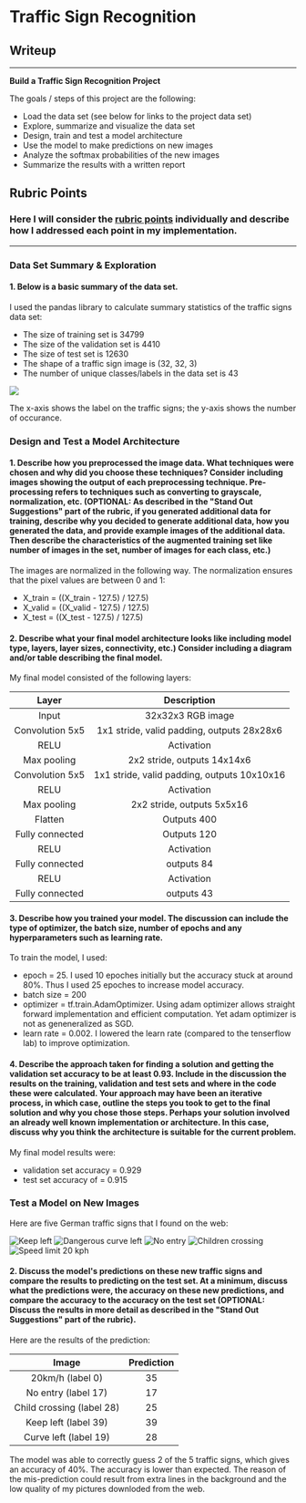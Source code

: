 # **Traffic Sign Recognition** 

## Writeup

---

**Build a Traffic Sign Recognition Project**

The goals / steps of this project are the following:
* Load the data set (see below for links to the project data set)
* Explore, summarize and visualize the data set
* Design, train and test a model architecture
* Use the model to make predictions on new images
* Analyze the softmax probabilities of the new images
* Summarize the results with a written report


[//]: # (Image References)

[image1]: ./German_traffic_sign/sign1.png "Keep left"
[image2]: ./German_traffic_sign/sign2.png "Dangerous curve left"
[image3]: ./German_traffic_sign/sign3.png "No entry"
[image4]: ./German_traffic_sign/sign4.png "Children crossing"
[image5]: ./German_traffic_sign/sign5.png "Speed limit 20 kph"
[image6]: hist.png


## Rubric Points
### Here I will consider the [rubric points](https://review.udacity.com/#!/rubrics/481/view) individually and describe how I addressed each point in my implementation.  

---
### Data Set Summary & Exploration

#### 1. Below is a basic summary of the data set.

I used the pandas library to calculate summary statistics of the traffic
signs data set:

* The size of training set is 34799
* The size of the validation set is 4410
* The size of test set is 12630
* The shape of a traffic sign image is (32, 32, 3)
* The number of unique classes/labels in the data set is 43

![][image6]

The x-axis shows the label on the traffic signs; the y-axis shows the number of occurance.

### Design and Test a Model Architecture

#### 1. Describe how you preprocessed the image data. What techniques were chosen and why did you choose these techniques? Consider including images showing the output of each preprocessing technique. Pre-processing refers to techniques such as converting to grayscale, normalization, etc. (OPTIONAL: As described in the "Stand Out Suggestions" part of the rubric, if you generated additional data for training, describe why you decided to generate additional data, how you generated the data, and provide example images of the additional data. Then describe the characteristics of the augmented training set like number of images in the set, number of images for each class, etc.)

The images are normalized in the following way. The normalization ensures that the pixel values are between 0 and 1:
- X_train = ((X_train - 127.5) / 127.5)
- X_valid = ((X_valid - 127.5) / 127.5)
- X_test = ((X_test - 127.5) / 127.5)


#### 2. Describe what your final model architecture looks like including model type, layers, layer sizes, connectivity, etc.) Consider including a diagram and/or table describing the final model.

My final model consisted of the following layers:

| Layer         		|     Description	        					| 
|:---------------------:|:---------------------------------------------:| 
| Input         		| 32x32x3 RGB image   							| 
| Convolution 5x5     	| 1x1 stride, valid padding, outputs 28x28x6 	|
| RELU					| Activation									|
| Max pooling	      	| 2x2 stride,  outputs 14x14x6  				|
| Convolution 5x5	    | 1x1 stride, valid padding, outputs 10x10x16   |
| RELU					| Activation									|
| Max pooling	      	| 2x2 stride,  outputs 5x5x16   				|
| Flatten				| Outputs 400									|
| Fully connected		| Outputs 120  									|
| RELU					| Activation									|
| Fully connected		| outputs 84									|
| RELU					| Activation									|
| Fully connected		| outputs 43 									|


#### 3. Describe how you trained your model. The discussion can include the type of optimizer, the batch size, number of epochs and any hyperparameters such as learning rate.

To train the model, I used:
- epoch = 25. I used 10 epoches initially but the accuracy stuck at around 80%. Thus I used 25 epoches to increase model accuracy.
- batch size = 200
- optimizer = tf.train.AdamOptimizer. Using adam optimizer allows straight forward implementation and efficient computation. Yet adam optimizer is not as geneneralized as SGD.
- learn rate = 0.002. I lowered the learn rate (compared to the tenserflow lab) to improve optimization.

#### 4. Describe the approach taken for finding a solution and getting the validation set accuracy to be at least 0.93. Include in the discussion the results on the training, validation and test sets and where in the code these were calculated. Your approach may have been an iterative process, in which case, outline the steps you took to get to the final solution and why you chose those steps. Perhaps your solution involved an already well known implementation or architecture. In this case, discuss why you think the architecture is suitable for the current problem.

My final model results were:
* validation set accuracy = 0.929
* test set accuracy of = 0.915

### Test a Model on New Images

Here are five German traffic signs that I found on the web:

![][image1] ![][image2] ![][image3] ![][image4] ![][image5]


#### 2. Discuss the model's predictions on these new traffic signs and compare the results to predicting on the test set. At a minimum, discuss what the predictions were, the accuracy on these new predictions, and compare the accuracy to the accuracy on the test set (OPTIONAL: Discuss the results in more detail as described in the "Stand Out Suggestions" part of the rubric).

Here are the results of the prediction:

| Image			        |     Prediction     					| 
|:---------------------:|:---------------------------------------------:| 
| 20km/h (label 0)         		| 35   									| 
| No entry (label 17)    			| 17 										|
| Child crossing (label 28)		| 25											|
| Keep left (label 39) 	   		| 39					 				|
| Curve left (label 19)			| 28      							|


The model was able to correctly guess 2 of the 5 traffic signs, which gives an accuracy of 40%. The accuracy is lower than expected. The reason of the mis-prediction could result from extra lines in the background and the low quality of my pictures downloded from the web.





